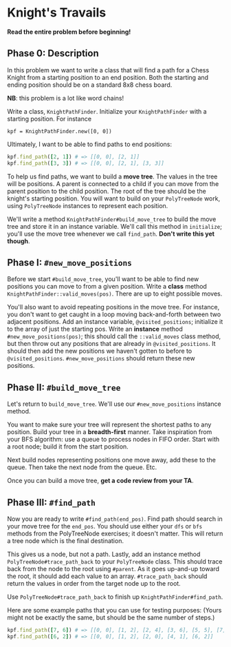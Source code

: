 # Knight's Travails

**Read the entire problem before beginning!**

## Phase 0: Description

In this problem we want to write a class that will find a path for a
Chess Knight from a starting position to an end position.  Both the
starting and ending position should be on a standard 8x8 chess board.

**NB**: this problem is a lot like word chains!

Write a class, `KnightPathFinder`. Initialize your `KnightPathFinder`
with a starting position. For instance

    kpf = KnightPathFinder.new([0, 0])

Ultimately, I want to be able to find paths to end positions:

```ruby
kpf.find_path([2, 1]) # => [[0, 0], [2, 1]]
kpf.find_path([3, 3]) # => [[0, 0], [2, 1], [3, 3]]
```

To help us find paths, we want to build a **move tree**. The values in
the tree will be positions. A parent is connected to a child if you
can move from the parent position to the child position. The root of
the tree should be the knight's starting position. You will want to
build on your `PolyTreeNode` work, using `PolyTreeNode` instances to
represent each position.

We'll write a method `KnightPathFinder#build_move_tree` to build the
move tree and store it in an instance variable. We'll call this method
in `initialize`; you'll use the move tree whenever we call
`find_path`. **Don't write this yet though**.

## Phase I: `#new_move_positions`

Before we start `#build_move_tree`, you'll want to be able to find new
positions you can move to from a given position. Write a **class**
method `KnightPathFinder::valid_moves(pos)`. There are up to
eight possible moves.

You'll also want to avoid repeating positions in the move tree. For
instance, you don't want to get caught in a loop moving back-and-forth
between two adjacent positions. Add an instance variable,
`@visited_positions`; initialize it to the array of just the starting
pos. Write an **instance** method `#new_move_positions(pos)`; this
should call the `::valid_moves` class method, but then throw out any
positions that are already in `@visited_positions`. It should then add
the new positions we haven't gotten to before to
`@visited_positions`. `#new_move_positions` should return these new
positions.

## Phase II: `#build_move_tree`

Let's return to `build_move_tree`. We'll use our `#new_move_positions`
instance method.

You want to make sure your tree will represent the shortest paths to
any position. Build your tree in a **breadth-first** manner. Take
inspiration from your BFS algorithm: use a queue to process nodes in
FIFO order. Start with a root node; build it from the start position.

Next build nodes representing positions one move away, add these to
the queue. Then take the next node from the queue. Etc.

Once you can build a move tree, **get a code review from your TA**.

## Phase III: `#find_path`

Now you are ready to write `#find_path(end_pos)`. Find path should
search in your move tree for the `end_pos`. You should use either
your `dfs` or `bfs` methods from the PolyTreeNode exercises; it
doesn't matter. This will return a tree node which is the final
destination.

This gives us a node, but not a path. Lastly, add an instance method
`PolyTreeNode#trace_path_back` to your `PolyTreeNode` class. This
should trace back from the node to the root using `#parent`. As it
goes up-and-up toward the root, it should add each value to an
array. `#trace_path_back` should return the values in order from the
target node up to the root.

Use `PolyTreeNode#trace_path_back` to finish up
`KnightPathFinder#find_path`.

Here are some example paths that you can use for testing purposes:
(Yours might not be exactly the same, but should be the same number of
steps.)

```ruby
kpf.find_path([7, 6]) # => [[0, 0], [1, 2], [2, 4], [3, 6], [5, 5], [7, 6]]
kpf.find_path([6, 2]) # => [[0, 0], [1, 2], [2, 0], [4, 1], [6, 2]]
```
